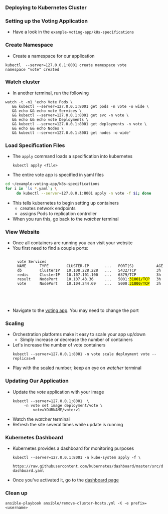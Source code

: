### Deploying to Kubernetes Cluster



### Setting up the Voting Application
* Have a look in the `example-voting-app/k8s-specifications`



### Create Namespace
* Create a namespace for our application

```
kubectl  --server=127.0.0.1:8001 create namespace vote
namespace "vote" created
```


### Watch cluster
* In another terminal, run the following

```
watch -t -n1 'echo Vote Pods \
   && kubectl --server=127.0.0.1:8001 get pods -n vote -o wide \
   && echo && echo vote Services \
   && kubectl --server=127.0.0.1:8001 get svc -n vote \
   && echo && echo vote Deployments \
   && kubectl --server=127.0.0.1:8001 get deployments -n vote \
   && echo && echo Nodes \
   && kubectl --server=127.0.0.1:8001 get nodes -o wide'
```



### Load Specification Files

* The `apply` command loads a specification into kubernetes
   ```
   kubectl apply <file> 
   ```
* The entire vote app is specified in yaml files
```bash
cd ~/example-voting-app/k8s-specifications
for i in `ls *.yaml`; \
     do kubectl --server=127.0.0.1:8001 apply -n vote -f $i; done
```
<!-- .element: style="font-size:12pt;"  -->

* This tells kubernetes to begin setting up containers
  + creates network endpoints
  + assigns Pods to replication controller
* When you run this, go back to the _watcher_ terminal



### View Website
* Once all containers are running you can visit your website
* You first need to find a couple ports:
   <pre><code data-trim data-noescape>
	vote Services
	NAME      TYPE        CLUSTER-IP       ...   PORT(S)          AGE
	db        ClusterIP   10.108.228.228   ...   5432/TCP         3h
	redis     ClusterIP   10.107.101.100   ...   6379/TCP         3h
	result    NodePort    10.107.43.36     ...   5001:<mark>31001/TCP</mark>   3h
	vote      NodePort    10.104.244.69    ...   5000:<mark>31000/TCP</mark>   3h
</code></pre> <!-- .element: style="font-size:13pt;" -->
* Navigate to the [voting app](http://voting:appl:31000). You may need to
  change the port


### Scaling 

* Orchestration platforms make it easy to scale your app up/down
   + Simply increase or decrease the number of containers
* Let's increase the number of vote containers
   ```
   kubectl --server=127.0.0.1:8001 -n vote scale deployment vote --replicas=9
   ```
   <!-- .element: style="font-size:13pt;" -->
* Play with the scaled number; keep an eye on _watcher_ terminal 



###  Updating Our Application
* Update the _vote_ application with your image
   ```
   kubectl --server=127.0.0.1:8001  \
        -n vote set image deployment/vote \
            vote=YOURNAME/vote:v1
   ```
* Watch the _watcher_ terminal
* Refresh the site several times while update is running



### Kubernetes Dashboard
* Kubernetes provides a dashboard for monitoring purposes
   ```
   kubectl --server=127.0.0.1:8001 -n kube-system apply -f \
       https://raw.githubusercontent.com/kubernetes/dashboard/master/src/deploy/recommended/kubernetes-dashboard.yaml
   ```
* Once you've activated it, go to the [dashboard page](http://127.0.0.1:8001/api/v1/namespaces/kube-system/services/https:kubernetes-dashboard:/proxy/)



### Clean up

```
ansible-playbook ansible/remove-cluster-hosts.yml -K -e prefix=<username>
```
